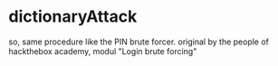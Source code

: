 # dictionaryAttack

so, same procedure like the PIN brute forcer. original by the people of hackthebox academy, modul "Login brute forcing"
